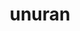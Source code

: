 ---
title: "unuran"
layout: cache
categories: [package, develop-2025-04-13]
meta: {"compilers": ["gcc@11.4.0"], "num_specs": 1, "num_specs_by_stack": {"hep": 1, "root": 1}, "oss": ["ubuntu22.04"], "platforms": ["linux"], "stacks": ["hep", "root"], "targets": ["x86_64_v3"], "versions": ["1.8.1"]}
spec_details: [{"compiler": "gcc@11.4.0", "hash": "whf7szptrfnzuvmk7kochsy7sp75jrwc", "os": "ubuntu22.04", "platform": "linux", "size": "-", "stacks": ["hep", "root"], "target": "x86_64_v3", "variants": ["build_system=autotools", "~gsl", "+rngstreams", "+shared"], "versions": ["1.8.1"]}]
---